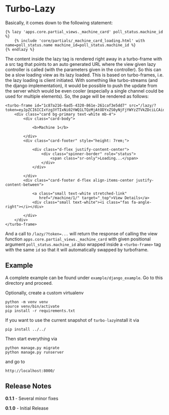 # Turbo-Lazy

Basically, it comes down to the following statement:

    {% lazy 'apps.core.partial_views._machine_card' poll_status.machine_id %}
        {% include 'core/partials/_machine_card_loading.html' with name=poll_status.name machine_id=poll_status.machine_id %}
    {% endlazy %}

The content inside the lazy tag is rendered right away in a turbo-frame with a src tag that points to an auto generated URL where the view given lazy controller is called (with the parameters given in the controller). So this can be a slow loading view as its lazy loaded.
This is based on turbo-frames, i.e. the lazy loading is client initiated. With something like turbo-streams (and the django implementation), it would be possible to push the update from the server which would be even cooler (especially a single channel could be used for multiple elements).
So, the page will be rendered as follows:

```{html}
<turbo-frame id="1c87a216-6ad5-4320-861e-261caf3e5dd7" src="/lazy/?token=eyJpZCI6ICIxYzg3YTIxNi02YWQ1LTQzMjAtODYxZS0yNjFjYWYzZTVkZDciLCAidmlldyI6ICJhcHBzLmNvcmUucGFydGlhbF92aWV3cy5fbWFjaGluZV9jYXJkIiwgImFyZ3MiOiBbMV0sICJrd2FyZ3MiOiB7fX0=">   
    <div class="card bg-primary text-white mb-4">
        <div class="card-body">
    
            <b>Machine 1</b>
        
        </div>
        <div class="card-footer" style="height: 7rem;">
            
            <div class="d-flex justify-content-center">
                <div class="spinner-border" role="status">
                    <span class="sr-only">Loading...</span>
                </div>
            </div>
    
        </div>
        <div class="card-footer d-flex align-items-center justify-content-between">
            
            <a class="small text-white stretched-link"
               href="/machine/1/" target="_top">View Details</a>
            <div class="small text-white"><i class="fas fa-angle-right"></i></div>
    
        </div>
    </div>
</turbo-frame>
```

And a call to `/lazy/?token=...` will return the response of calling the view function 
`apps.core.partial_views._machine_card` with given positional argument `poll_status.machine_id` also wrapped inside 
a `<turbo-frame>` tag with the same `id` so that it will automatically swapped by turboframe.

## Example

A complete example can be found under `example/django_example`.
Go to this directory and proceed.

Optionally, create a custom virtualenv
```
python -m venv venv
source venv/bin/activate
pip install -r requirements.txt
```

If you want to use the current snapshot of `turbo-lazy`install it via
```
pip install ../../
```

Then start everything via
```
python manage.py migrate
python manage.py runserver
```
and go to
```
http://localhost:8000/
```

## Release Notes

**0.1.1** - Several minor fixes

**0.1.0** - Initial Release
